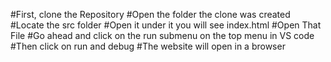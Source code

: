 #First, clone the Repository 
#Open the folder the clone was created
#Locate the src folder
#Open it under it you will see index.html
#Open That File
#Go ahead and click on the run submenu on the top menu in VS code
#Then click on run and debug
#The website will open in a browser
